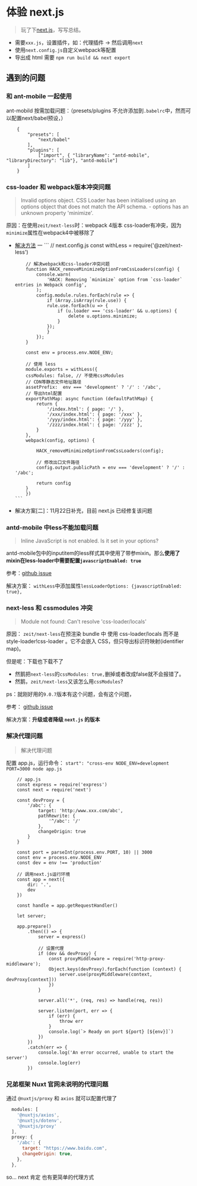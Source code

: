 # 体验 next.js

> 玩了下[next.js](https://nextjs.frontendx.cn/docs/)，写写总结。


* 需要`xxx.js`，设置插件，如：代理插件 -> 然后调用`next`
* 使用`next.config.js`自定义webpack等配置
* 导出成 html 需要 `npm run build && next export`


## 遇到的问题

### 和 ant-mobile 一起使用

ant-mobild 按需加载问题：（presets/plugins 不允许添加到`.babelrc`中，然而可以配置next/babel预设，）
```
    {
        "presets": [
            "next/babel"
        ],
        "plugins": [
            ["import", { "libraryName": "antd-mobile", "libraryDirectory": "lib"}, "antd-mobile"]
        ]
    }
```


### css-loader 和 webpack版本冲突问题

> Invalid options object. CSS Loader has been initialised using an options object that does not match the API schema. - options has an unknown property 'minimize'. 

原因：在使用`zeit/next-less`时：webpack 4版本 css-loader有冲突，因为`minimize`属性在webpack4中被移除了
  * [解决方法](https://github.com/zeit/next-plugins/issues/541)  一
        ```
            // next.config.js
            const withLess = require('@zeit/next-less')

            // 解决webpack和css-loader冲突问题
            function HACK_removeMinimizeOptionFromCssLoaders(config) {
                console.warn(
                    'HACK: Removing `minimize` option from `css-loader` entries in Webpack config',
                );
                config.module.rules.forEach(rule => {
                    if (Array.isArray(rule.use)) {
                    rule.use.forEach(u => {
                        if (u.loader === 'css-loader' && u.options) {
                            delete u.options.minimize;
                        }
                    });
                    }
                });
            }
                
            const env = process.env.NODE_ENV;

            // 使用 less
            module.exports = withLess({
            cssModules: false, // 不使用cssModules
            // CDN等静态文件地址路径
            assetPrefix:  env === 'development' ? '/' : '/abc',
            // 导出html配置
            exportPathMap: async function (defaultPathMap) {
                return {
                    '/index.html': { page: '/' },
                    '/xxx/index.html': { page: '/xxx' },
                    '/yyy/index.html': { page: '/yyy' },
                    '/zzz/index.html': { page: '/zzz' },
                }
            },
            webpack(config, options) {

                HACK_removeMinimizeOptionFromCssLoaders(config);
                
                // 修改出口文件路径
                config.output.publicPath = env === 'development' ? '/' : '/abc';

                return config
            }
            })
        ```
  * 解决方案[二]：11月22日补充，目前 next.js 已经修复该问题

### antd-mobile 中less不能加载问题

> Inline JavaScript is not enabled. Is it set in your options?

antd-mobile包中的inputitem的less样式其中使用了带参mixin。那么**使用了mixin在less-loader中需要配置`javascriptEnabled: true`**

参考：[github issue](https://github.com/zeit/next-plugins/issues/454)

解决方案： `withLess`中添加属性` lessLoaderOptions: {javascriptEnabled: true}, `


### next-less 和 cssmodules 冲突

> Module not found: Can't resolve 'css-loader/locals'

原因： `zeit/next-less`在预渲染 bundle 中 使用 css-loader/locals 而不是 style-loader!css-loader 。它不会嵌入 CSS，但只导出标识符映射(identifier map)。

但是呢：下载也下载不了
* 然鹅把`next-less`的`cssModules: true,`删掉或者改成false就不会报错了。
* 然鹅，`zeit/next-less`又该怎么用`cssModules`?

ps：就刚好用的`9.0.7`版本有这个问题，会有这个问题，

参考： [github issue](https://github.com/zeit/next-plugins/issues/392)

解决方案：**升级或者降级 `next.js` 的版本**


### 解决代理问题

> 解决代理问题

配置 app.js，运行命令： `start": "cross-env NODE_ENV=development PORT=3000 node app.js`

```
    // app.js
    const express = require('express')
    const next = require('next')

    const devProxy = {
        '/abc': {
            target: 'http:/www.xxx.com/abc',
            pathRewrite: {
                '^/abc': '/'
            },
            changeOrigin: true
        }
    }

    const port = parseInt(process.env.PORT, 10) || 3000
    const env = process.env.NODE_ENV
    const dev = env !== 'production'

    // 调用next.js运行环境
    const app = next({
        dir: '.',
        dev
    })

    const handle = app.getRequestHandler()

    let server;

    app.prepare()
        .then(() => {
            server = express()

            // 设置代理
            if (dev && devProxy) {
                const proxyMiddleware = require('http-proxy-middleware');
                Object.keys(devProxy).forEach(function (context) {
                    server.use(proxyMiddleware(context, devProxy[context]))
                })
            }

            server.all('*', (req, res) => handle(req, res))

            server.listen(port, err => {
                if (err) {
                    throw err
                }
                console.log(`> Ready on port ${port} [${env}]`)
            })
        })
        .catch(err => {
            console.log('An error occurred, unable to start the server')
            console.log(err)
        })
```

###  兄弟框架 Nuxt 官网未说明的代理问题

通过 `@nuxtjs/proxy` 和 `axios` 就可以配置代理了
```js
  modules: [
    '@nuxtjs/axios',
    '@nuxtjs/dotenv',
    '@nuxtjs/proxy'
  ],
  proxy: {
    '/abc': {
      target: "https://www.baidu.com",
      changeOrigin: true,
    },
  },
```

so... next 肯定 也有更简单的代理方式

